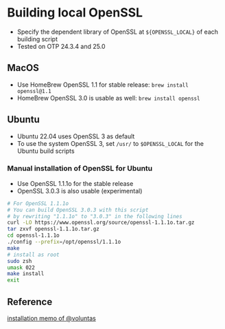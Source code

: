 # Building local OpenSSL

* Specify the dependent library of OpenSSL at `${OPENSSL_LOCAL}` of each building script
* Tested on OTP 24.3.4 and 25.0

## MacOS

* Use HomeBrew OpenSSL 1.1 for stable release: `brew install openssl@1.1`
* HomeBrew OpenSSL 3.0 is usable as well: `brew install openssl`

## Ubuntu

* Ubuntu 22.04 uses OpenSSL 3 as default
* To use the system OpenSSL 3, set `/usr/` to `$OPENSSL_LOCAL` for the Ubuntu build scripts 

### Manual installation of OpenSSL for Ubuntu

* Use OpenSSL 1.1.1o for the stable release
* OpenSSL 3.0.3 is also usable (experimental)

```sh
# For OpenSSL 1.1.1o
# You can build OpenSSL 3.0.3 with this script
# by rewriting "1.1.1o" to "3.0.3" in the following lines
curl -LO https://www.openssl.org/source/openssl-1.1.1o.tar.gz
tar zxvf openssl-1.1.1o.tar.gz
cd openssl-1.1.1o
./config --prefix=/opt/openssl/1.1.1o
make
# install as root
sudo zsh
umask 022
make install
exit
```

## Reference

[installation memo of @voluntas](https://zenn.dev/voluntas/articles/erlang-source-code-install)
